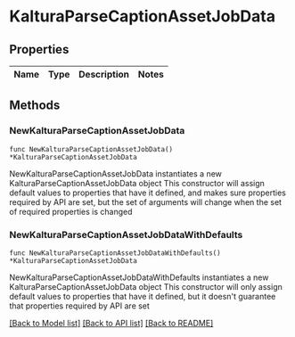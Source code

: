 # KalturaParseCaptionAssetJobData

## Properties

Name | Type | Description | Notes
------------ | ------------- | ------------- | -------------

## Methods

### NewKalturaParseCaptionAssetJobData

`func NewKalturaParseCaptionAssetJobData() *KalturaParseCaptionAssetJobData`

NewKalturaParseCaptionAssetJobData instantiates a new KalturaParseCaptionAssetJobData object
This constructor will assign default values to properties that have it defined,
and makes sure properties required by API are set, but the set of arguments
will change when the set of required properties is changed

### NewKalturaParseCaptionAssetJobDataWithDefaults

`func NewKalturaParseCaptionAssetJobDataWithDefaults() *KalturaParseCaptionAssetJobData`

NewKalturaParseCaptionAssetJobDataWithDefaults instantiates a new KalturaParseCaptionAssetJobData object
This constructor will only assign default values to properties that have it defined,
but it doesn't guarantee that properties required by API are set


[[Back to Model list]](../README.md#documentation-for-models) [[Back to API list]](../README.md#documentation-for-api-endpoints) [[Back to README]](../README.md)


